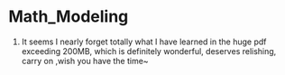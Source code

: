 # Math_Modeling

1. It seems I nearly forget totally what I have learned in the huge pdf exceeding 200MB, which is definitely wonderful, deserves relishing, carry on ,wish you have the time~
